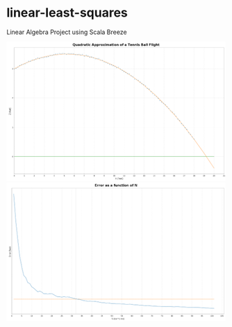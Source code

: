 linear-least-squares
====================

Linear Algebra Project using Scala Breeze

![Alt text](/doc/fit.png?raw=true "Quadratic Fit Plot")
![Alt text](/doc/error.png?raw=true "Error as a Function of Samples")
